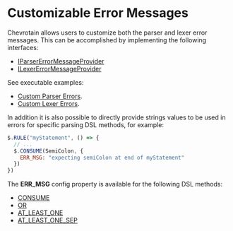 # Customizable Error Messages

Chevrotain allows users to customize both the parser and lexer error messages.
This can be accomplished by implementing the following interfaces:

- [IParserErrorMessageProvider](https://chevrotain.io/documentation/10_3_0/interfaces/IParserErrorMessageProvider.html)
- [ILexerErrorMessageProvider](https://chevrotain.io/documentation/10_3_0/interfaces/ILexerErrorMessageProvider.html)

See executable examples:

- [Custom Parser Errors](https://github.com/chevrotain/chevrotain/blob/master/examples/parser/custom_errors/custom_errors.js).
- [Custom Lexer Errors](https://github.com/chevrotain/chevrotain/blob/master/examples/lexer/custom_errors/custom_errors.js).

In addition it is also possible to directly provide strings values to be used in errors
for specific parsing DSL methods, for example:

```javascript
$.RULE("myStatement", () => {
  // ...
  $.CONSUME(SemiColon, {
    ERR_MSG: "expecting semiColon at end of myStatement"
  })
})
```

The **ERR_MSG** config property is available for the following DSL methods:

- [CONSUME](https://chevrotain.io/documentation/10_3_0/classes/CstParser.html#CONSUME)
- [OR](https://chevrotain.io/documentation/10_3_0/classes/CstParser.html#OR)
- [AT_LEAST_ONE](https://chevrotain.io/documentation/10_3_0/classes/CstParser.html#AT_LEAST_ONE)
- [AT_LEAST_ONE_SEP](https://chevrotain.io/documentation/10_3_0/classes/CstParser.html#AT_LEAST_ONE_SEP)
